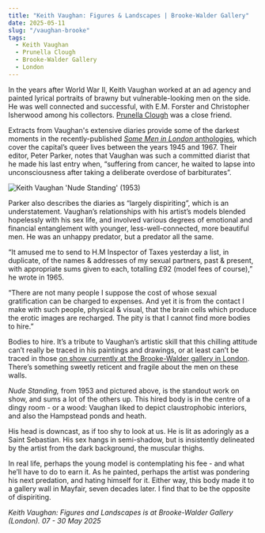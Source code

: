 ```yaml
---
title: "Keith Vaughan: Figures & Landscapes | Brooke-Walder Gallery"
date: 2025-05-11
slug: "/vaughan-brooke"
tags:
  - Keith Vaughan
  - Prunella Clough
  - Brooke-Walder Gallery
  - London
---
```


In the years after World War II, Keith Vaughan worked at an ad agency and painted lyrical portraits of brawny but vulnerable-looking men on the side. He was well connected and successful, with E.M. Forster and Christopher Isherwood among his collectors. [Prunella Clough](https://artangled.com/tags/prunella-clough/) was a close friend.

Extracts from Vaughan's extensive diaries provide some of the darkest moments in the recently-published [_Some Men in London_ anthologies](https://www.penguin.co.uk/books/311741/some-men-in-london-queer-life-1945-1959-by-parker-peter/9780241370605), which cover the capital’s queer lives between the years 1945 and 1967. Their editor, Peter Parker, notes that Vaughan was such a committed diarist that he made his last entry when, “suffering from cancer, he waited to lapse into unconsciousness after taking a deliberate overdose of barbiturates”.

![Keith Vaughan 'Nude Standing' (1953)](/vaughan-brooke-1.jpg)

Parker also describes the diaries as “largely dispiriting”, which is an understatement. Vaughan’s relationships with his artist’s models blended hopelessly with his sex life, and involved various degrees of emotional and financial entanglement with younger, less-well-connected, more beautiful men. He was an unhappy predator, but a predator all the same.

“It amused me to send to H.M Inspector of Taxes yesterday a list, in duplicate, of the names & addresses of my sexual partners, past & present, with appropriate sums given to each, totalling £92 (model fees of course),” he wrote in 1965.

“There are not many people I suppose the cost of whose sexual gratification can be charged to expenses. And yet it is from the contact I make with such people, physical & visual, that the brain cells which produce the erotic images are recharged. The pity is that I cannot find more bodies to hire.”

Bodies to hire. It’s a tribute to Vaughan’s artistic skill that this chilling attitude can’t really be traced in his paintings and drawings, or at least can’t be traced in those [on show currently at the Brooke-Walder gallery in London](https://www.brookewalder.com/events/11/). There’s something sweetly reticent and fragile about the men on these walls.

_Nude Standing,_ from 1953 and pictured above, is the standout work on show, and sums a lot of the others up. This hired body is in the centre of a dingy room - or a wood: Vaughan liked to depict claustrophobic interiors, and also the Hampstead ponds and heath.

His head is downcast, as if too shy to look at us. He is lit as adoringly as a Saint Sebastian. His sex hangs in semi-shadow, but is insistently delineated by the artist from the dark background, the muscular thighs.

In real life, perhaps the young model is contemplating his fee - and what he’ll have to do to earn it. As he painted, perhaps the artist was pondering his next predation, and hating himself for it. Either way, this body made it to a gallery wall in Mayfair, seven decades later. I find that to be the opposite of dispiriting.

_Keith Vaughan: Figures and Landscapes is at Brooke-Walder Gallery (London). 07 - 30 May 2025_
